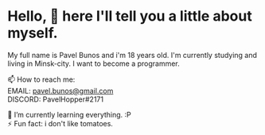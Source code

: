Hello, 👋 here I'll tell you a little about myself.
===
My full name is Pavel Bunos and i'm 18 years old. I'm currently studying and living in Minsk-city. I want to become a programmer.  

📫 How to reach me:  
EMAIL: pavel.bunos@gmail.com  
DISCORD: PavelHopper#2171  

🌱 I’m currently learning everything. :P  
⚡ Fun fact: i don't like tomatoes.
